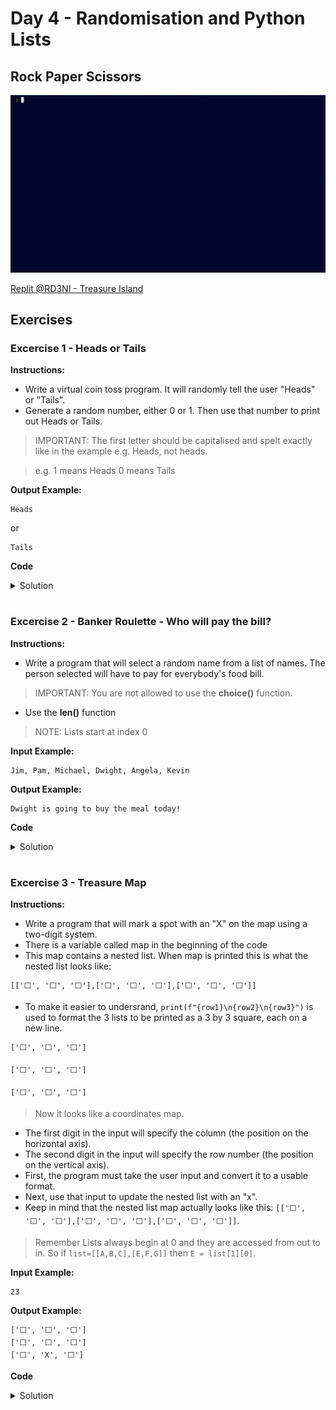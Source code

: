 # Day 4 - Randomisation and Python Lists
## Rock Paper Scissors

![](rock_paper_scissors.gif)

[Replit @RD3NI - Treasure Island](https://replit.com/@RD3NI/rock-paper-scissors)

## Exercises
### Excercise 1 - Heads or Tails
**Instructions:**
- Write a virtual coin toss program. It will randomly tell the user "Heads" or "Tails".
- Generate a random number, either 0 or 1. Then use that number to print out Heads or Tails.
> IMPORTANT: The first letter should be capitalised and spelt exactly like in the example e.g. Heads, not heads.

> e.g. 1 means Heads 0 means Tails

**Output Example:**
```
Heads
```

or

```
Tails
```

**Code**
<details><summary>Solution</summary>
<p>

```Python
#Remember to use the random module
#Hint: Remember to import the random module here at the top of the file. 🎲
import random	 
#Write the rest of your code below this line 👇

coin = random.randint(0, 1)

if coin == 0:
    coin = "Tails"
elif coin == 1:
    coin = "Heads"

print(coin)
```

</p>
</details>

#

### Excercise 2 - Banker Roulette - Who will pay the bill?
**Instructions:**
- Write a program that will select a random name from a list of names. The person selected will have to pay for everybody's food bill.
> IMPORTANT: You are not allowed to use the **choice()** function.
- Use the **len()** function
> NOTE: Lists start at index 0

**Input Example:**
```
Jim, Pam, Michael, Dwight, Angela, Kevin
```

**Output Example:**
```
Dwight is going to buy the meal today!
```

**Code**
<details><summary>Solution</summary>
<p>

```Python
# Import the random module here
import random
# Split string method
names_string = input("Give me everybody's names, separated by a comma. ")
names = names_string.split(", ")
# 🚨 Don't change the code above 👆

#Write your code below this line 👇

num_of_names = len(names)
num_of_names -= 1

pay = random.randint(0, num_of_names)

bill_pay = names[pay]

print(f"{bill_pay} is going to buy the meal today!")
```

</p>
</details>

#

### Excercise 3 - Treasure Map
**Instructions:**
- Write a program that will mark a spot with an "X" on the map using a two-digit system. 
- There is a variable called map in the beginning of the code
- This map contains a nested list. When map is printed this is what the nested list looks like:

```
[['⬜️', '⬜️', '⬜️'],['⬜️', '⬜️', '⬜️'],['⬜️', '⬜️', '⬜️']]
```
- To make it easier to undersrand, `print(f"{row1}\n{row2}\n{row3}")` is used to format the 3 lists to be printed as a 3 by 3 square, each on a new line. 

```
['⬜️', '⬜️', '⬜️']

['⬜️', '⬜️', '⬜️']

['⬜️', '⬜️', '⬜️']
```
> Now it looks like a coordinates map.

- The first digit in the input will specify the column (the position on the horizontal axis).
- The second digit in the input will specify the row number (the position on the vertical axis).
- First, the program must take the user input and convert it to a usable format.
- Next, use that input to update the nested list with an "x". 
- Keep in mind that the nested list map actually looks like this: `[['⬜️', '⬜️', '⬜️'],['⬜️', '⬜️', '⬜️'],['⬜️', '⬜️', '⬜️']]`.
> Remember Lists always begin at 0 and they are accessed from out to in. So if `list=[[A,B,C],[E,F,G]]` then `E = list[1][0]`.

**Input Example:**
```
23 
```

**Output Example:**
```
['⬜️', '⬜️', '⬜️']
['⬜️', '⬜️', '⬜️']
['⬜️', 'X', '⬜️']
```

**Code**
<details><summary>Solution</summary>
<p>

```Python
# 🚨 Don't change the code below 👇
row1 = ["⬜️","️⬜️","️⬜️"]
row2 = ["⬜️","⬜️","️⬜️"]
row3 = ["⬜️","⬜️","️⬜️"]
map = [row1, row2, row3]
print(f"{row1}\n{row2}\n{row3}")
position = input("Where do you want to put the treasure? ")
# 🚨 Don't change the code above 👆

#Write your code below this row 👇

column = int(position[0])
row = int(position[1])      

map[row - 1][column -1] = "X"

#Write your code above this row 👆

# 🚨 Don't change the code below 👇
print(f"{row1}\n{row2}\n{row3}")

```

</p>
</details>

#
